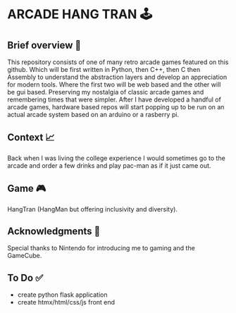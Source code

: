 # ARCADE HANG TRAN :joystick:

## Brief overview :memo:

This repository consists of one of many retro arcade games featured on this github. Which will be first written in Python, then C++, then C then Assembly to understand the abstraction layers and develop an appreciation for modern tools. Where the first two will be web based and the other will be gui based. Preserving my nostalgia of classic arcade games and remembering times that were simpler. After I have developed a handful of arcade games, hardware based repos will start popping up to be run on an actual arcade system based on an arduino or a rasberry pi.

## Context :chart_with_upwards_trend:

Back when I was living the college experience I would sometimes go to the arcade and order a few drinks and play pac-man as if it just came out. 

## Game :video_game:

HangTran (HangMan but offering inclusivity and diversity).

## Acknowledgments :clap:

Special thanks to Nintendo for introducing me to gaming and the GameCube. 

## To Do :white_check_mark:

- create python flask application
- create htmx/html/css/js front end
